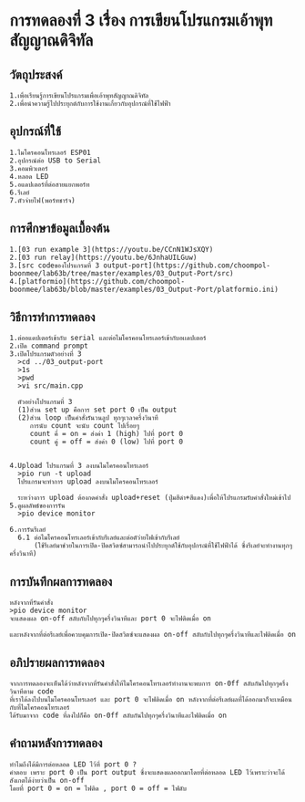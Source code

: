 # การทดลองที่ 3 เรื่อง การเขียนโปรแกรมเอ้าพุทสัญญาณดิจิทัล
## วัตถุประสงค์
    1.เพื่อเรียนรู้การเขียนโปรแกรมเพื่อเอ้าพุทสัญญาณดิจิทัล
    2.เพื่อนำความรู้ไปประยุกต์กับการใช้งานเกี่ยวกับอุปกรณ์ที่ใช้ไฟฟ้า
## อุปกรณ์ที่ใช้
    1.ไมโครคอนโทรเลอร์ ESP01
    2.อุปกรณ์ต่อ USB to Serial
    3.คอมพิวเตอร์
    4.หลอด LED
    5.อแดปเตอร์ที่ต่อสายแยกพอร์ท
    6.รีเลย์
    7.ตัวจ่ายไฟ(พอร์ทชาร์จ)
## การศึกษาข้อมูลเบื้องต้น
    1.[03 run example 3](https://youtu.be/CCnN1WJsXQY)
    2.[03 run relay](https://youtu.be/6JnhaUILGuw)
    3.[src codeของโปรแกรมที่ 3 output-port](https://github.com/choompol-boonmee/lab63b/tree/master/examples/03_Output-Port/src)
    4.[platformio](https://github.com/choompol-boonmee/lab63b/blob/master/examples/03_Output-Port/platformio.ini)
## วิธีการทำการทดลอง
    1.ต่ออแดปเตอร์เข้ากับ serial และต่อไมโครคอนโทรเลอร์เข้ากับอเเดปเตอร์
    2.เปิด command prompt
    3.เปิดโปรแกรมตัวอย่างที่ 3
      >cd ../03_output-port
      >1s
      >pwd
      >vi src/main.cpp

      ตัวอย่างโปรแกรมที่ 3 
      (1)ส่วน set up คือการ set port 0 เป็น output
      (2)ส่วน loop เป็นคำสั่งรันวนลูป ทุกๆเวลาครึ่งวินาที 
         การนับ count จะนับ count ไปเรื่อยๆ
         count คี่ = on = ส่งค่า 1 (high) ไปที่ port 0
         count คู่ = off = ส่งค่า 0 (low) ไปที่ port 0
      
  
    4.Upload โปรแกรมที่ 3 ลงบนไมโครคอนโทรเลอร์
      >pio run -t upload
      โปรแกรมจะทำการ upload ลงบนไมโครคอนโทรเลอร์ 
      
      ระหว่างการ upload ต้องกดคำสั่ง upload+reset (ปุ่มสีดำ+สีแดง)เพื่อให้โปรแกรมรับคำสั่งใหม่เข้าไป
    5.ดูผลลัพธ์ของการรัน
      >pio device monitor
      
    6.การรันรีเลย์
      6.1 ต่อไมโครคอนโทรเลอร์เข้ากับรีเลย์และต่อตัว่ายไฟเข้ากับรีเลย์ 
          (ใช้รีเลย์มาช่วยในการเปิด-ปิดสวิตซ์สามารถนำไปประยุกต์ใช้กับอุปกรณ์ที่ใช้ไฟฟ้าได้ ซึ่งรีเลย์จะทำงานทุกๆครึ่งวินาที)
       
## การบันทึกผลการทดลอง
    หลังจากที่รันคำสั่ง
    >pio device monitor
    จะแสดงผล on-off สลับกับไปทุกๆครึ่งวินาทีและ port 0 จะไฟติดเมื่อ on
    
    และหลังจากที่ต่อรีเลย์เพื่อควบคุมการเปิด-ปิดสวิตซ์จะแสดงผล on-off สลับกับไปทุกๆครึ่งวินาทีและไฟติดเมื่อ on
    
## อภิปรายผลการทดลอง
    จากการทดลองจะเห็นได้ว่าหลังจากที่รันคำสั่งให้ไมโครคอนโทรเลอร์ทำงานจะพบการ on-0ff สลับกันไปทุกๆครึ่งวินาทีตาม code 
    ที่เราได้ลงไปบนไมโครคอนโทรเลอร์ และ port 0 จะไฟติดเมื่อ on หลังจากที่ต่อรีเลย์ผลที่ได้ออกมาก็จะเหมือนกับที่ไมโครคอนโทรเลอร์
    ได้รับมาจาก code ที่ลงไปก็คือ on-0ff สลับกันไปทุกๆครึ่งวินาทีและไฟติดเมื่อ on
## คำถามหลังการทดลอง
    ทำไมถึงได้มีการต่อหลอด LED ไว้ที่ port 0 ?
    คำตอบ เพราะ port 0 เป็น port output ซึ่งจะแสดงผลออกมาโดยที่ต่อหลอด LED ไว้เพราะว่าจะได้สังเกตได้ง่ายว่าเป็น on-off
    โดยที่ port 0 = on = ไฟติด , port 0 = off = ไฟดับ
    

